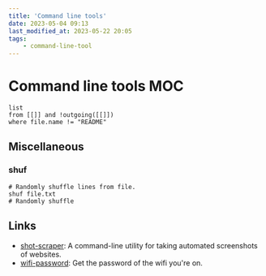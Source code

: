 ```yaml
---
title: 'Command line tools'
date: 2023-05-04 09:13
last_modified_at: 2023-05-22 20:05
tags:
    - command-line-tool
---
```


# Command line tools MOC

```dataview
list
from [[]] and !outgoing([[]])
where file.name != "README"
```

## Miscellaneous

### shuf

```
# Randomly shuffle lines from file.
shuf file.txt
# Randomly shuffle 
```

## Links

-   [shot-scraper](https://shot-scraper.datasette.io/en/stable/index.html): A command-line utility for taking automated screenshots of websites.
-   [wifi-password](https://github.com/rauchg/wifi-password): Get the password of the wifi you're on.
